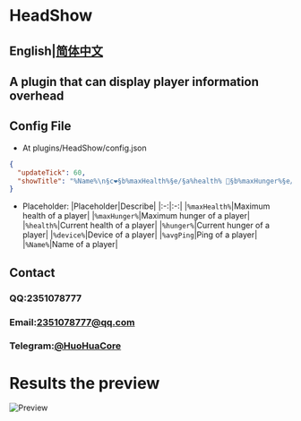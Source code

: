 # HeadShow
## English|[简体中文](readme_zh.md)

## A plugin that can display player information overhead

## Config File
- At plugins/HeadShow/config.json
```json
{
  "updateTick": 60,
  "showTitle": "%Name%\n§c❤§b%maxHealth%§e/§a%health% §b%maxHunger%§e/§a%hunger%\n§f%device% §c%avgPing%ms"
}
```
- Placeholder:
    |Placeholder|Describe|
    |:-:|:-:|
    |```%maxHealth%```|Maximum health of a player|
    |```%maxHunger%```|Maximum hunger of a player|
    |```%health%```|Current health of a player|
    |```%hunger%```|Current hunger of a player|
    |```%device%```|Device of a player|
    |```%avgPing```|Ping of a player|
    |```%Name%```|Name of a player|
    
## Contact
### QQ:2351078777
### Email:2351078777@qq.com
### Telegram:[@HuoHuaCore](t.me/HuoHuaCore)

# Results the preview
![Preview](https://i.ibb.co/YcxbPNQ/024-S-Y26-XG-QAHY1-TRV.png)